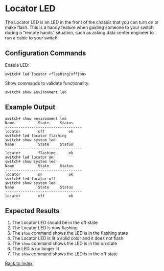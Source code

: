 # Locator LED 

The Locator LED is an LED in the front of the chassis that you can turn on or make flash. This is a handy feature when guiding someone to your switch during a “remote hands” situation, such as asking data center engineer to run a cable to your switch. 

## Configuration Commands 

Enable LED:

```text
switch# led locator <flashing|off|on>
```

Show commands to validate functionality:  

```text
switch# show environment led
```

## Example Output 

```
switch# show environment led
Name           State     Status
-----------------------------------
locator        off           ok
switch# led locator flashing
switch# show system led
Name           State     Status
-----------------------------------
locator        flashing      ok
switch# led locator on
switch# show system led
Name           State     Status
-----------------------------------
locator        on            ok
switch# led locator off
switch# show system led
Name           State     Status
-----------------------------------
locator        off           ok
```

## Expected Results

1. The Locator LED should be in the off state
2. The Locator LED is now flashing
3. The `show` command shows the LED is in the flashing state 
4. The Locator LED is lit a solid color and it does not flash
5. The `show` command shows the LED is in the on state
6. The LED is no longer lit
7. The `show` command shows the LED is in the off state

[Back to Index](../index.md)